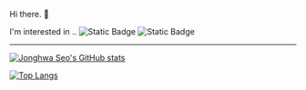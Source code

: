 Hi there. 👋

I'm interested in ..
![Static Badge](https://img.shields.io/badge/Java-964b00) ![Static Badge](https://img.shields.io/badge/Spring-green)

---

[![Jonghwa Seo's GitHub stats](https://github-readme-stats.vercel.app/api?username=whitetern&include_all_commits&show_icons=true&hide=contribs&theme=merko)](https://github.com/whitetern)

[![Top Langs](https://github-readme-stats.vercel.app/api/top-langs/?username=whitetern&layout=compact&custom_title=Languages&bg_color=000&title_color=fff&text_color=fff)](https://github.com/whitetern)

